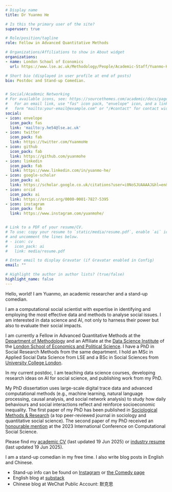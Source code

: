 ```yaml
---
# Display name
title: Dr Yuanmo He

# Is this the primary user of the site?
superuser: true

# Role/position/tagline
role: Fellow in Advanced Quantitative Methods

# Organizations/Affiliations to show in About widget
organizations:
- name: London School of Economics
  url: https://www.lse.ac.uk/Methodology/People/Academic-Staff/Yuanmo-He/Yuanmo-He

# Short bio (displayed in user profile at end of posts)
bio: Postdoc and Stand-up Comedian.


# Social/Academic Networking
# For available icons, see: https://sourcethemes.com/academic/docs/page-builder/#icons
#   For an email link, use "fas" icon pack, "envelope" icon, and a link in the
#   form "mailto:your-email@example.com" or "/#contact" for contact widget.
social:
- icon: envelope
  icon_pack: fas
  link: 'mailto:y.he54@lse.ac.uk'
- icon: twitter
  icon_pack: fab
  link: https://twitter.com/YuanmoHe
- icon: github
  icon_pack: fab
  link: https://github.com/yuanmohe
- icon: linkedin
  icon_pack: fab
  link: https://www.linkedin.com/in/yuanmo-he/
- icon: google-scholar
  icon_pack: ai
  link: https://scholar.google.co.uk/citations?user=i0NoSJUAAAAJ&hl=en&oi=ao
- icon: orcid
  icon_pack: ai
  link: https://orcid.org/0000-0001-7827-5395
- icon: instagram
  icon_pack: fab
  link: https://www.instagram.com/yuanmohe/


# Link to a PDF of your resume/CV.
# To use: copy your resume to `static/media/resume.pdf`, enable `ai` icons in `params.toml`, 
# and uncomment the lines below.
# - icon: cv
#   icon_pack: ai
#   link: media/resume.pdf

# Enter email to display Gravatar (if Gravatar enabled in Config)
email: ""

# Highlight the author in author lists? (true/false)
highlight_name: false
---
```


Hello, world! I am Yuanmo, an academic researcher and a stand-up comedian.

I am a computational social scientist with expertise in identifying and employing the most effective data and methods to analyse social issues. I am interested in data science and AI, not only to harness their power but also to evaluate their social impacts. 

I am currently a Fellow in Advanced Quantitative Methods at the [Department of Methodology](https://www.lse.ac.uk/methodology) and an Affiliate at the [Data Science Institute](https://www.lse.ac.uk/dsi) of the [London School of Economics and Political Science](https://www.lse.ac.uk/). I have a PhD in Social Research Methods from the same department. I hold an MSc in Applied Social Data Science from LSE and a BSc in Social Sciences from [University College London](https://www.ucl.ac.uk/). 

In my current postdoc, I am teaching data science courses, developing research ideas on AI for social science, and publishing work from my PhD.

My PhD dissertation uses large-scale digital trace data and advanced computational methods (e.g., machine learning, natural language processing, causal analysis, and social network analysis) to study how daily behaviours and social interactions reflect and reinforce socioeconomic inequality. The first paper of my PhD has been published in [Sociological Methods & Research](https://journals.sagepub.com/doi/10.1177/00491241231168665) (a top peer-reviewed journal in sociology and quantitative social science). The second paper of my PhD received an [honourable mention](https://ic2s2-2023.org/awards) at the 2023 International Conference on Computational Social Science.

Please find my [academic CV](/uploads/Yuanmo_He_Academic_CV.pdf) (last updated 19 Jun 2025) or [industry resume](/uploads/YuanmoHe_resume.pdf) (last updated 19 Jun 2025).

I am a stand-up comedian in my free time. I also write blog posts in English and Chinese.
- Stand-up info can be found on [Instagram](https://www.instagram.com/yuanmohe/) or [the Comedy page](https://yuanmohe.com/comedy/)
- English blog at [substack](https://yuanmohe.substack.com)
- Chinese blog at WeChat Public Account: 默克思

